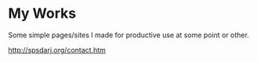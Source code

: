 # My Works
Some simple pages/sites I made for productive use at some point or other.

http://spsdarj.org/contact.htm
